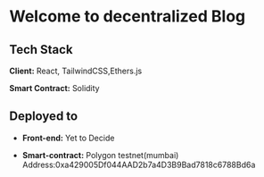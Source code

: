 
# Welcome to decentralized Blog



## Tech Stack

**Client:** React, TailwindCSS,Ethers.js

**Smart Contract:** Solidity

## Deployed to

- **Front-end:** Yet to Decide

- **Smart-contract:** Polygon testnet(mumbai) Address:0xa429005Df044AAD2b7a4D3B9Bad7818c6788Bd6a


